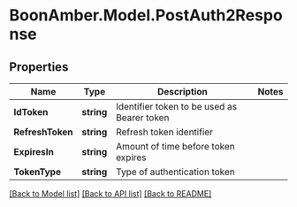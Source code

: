# BoonAmber.Model.PostAuth2Response
## Properties

Name | Type | Description | Notes
------------ | ------------- | ------------- | -------------
**IdToken** | **string** | Identifier token to be used as Bearer token | 
**RefreshToken** | **string** | Refresh token identifier | 
**ExpiresIn** | **string** | Amount of time before token expires | 
**TokenType** | **string** | Type of authentication token | 

[[Back to Model list]](../README.md#documentation-for-models) [[Back to API list]](../README.md#documentation-for-api-endpoints) [[Back to README]](../README.md)

